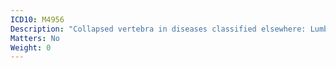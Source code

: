 ```yaml
---
ICD10: M4956
Description: "Collapsed vertebra in diseases classified elsewhere: Lumbar region"
Matters: No
Weight: 0
---
```


